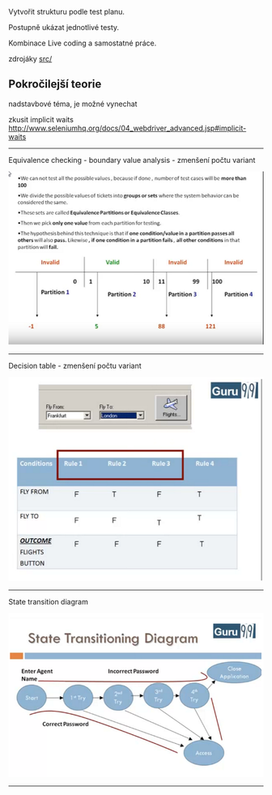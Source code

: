 

Vytvořit strukturu podle test planu.

Postupně ukázat jednotlivé testy.

Kombinace Live coding a samostatné práce.

zdrojáky [src/](../../src)




Pokročilejší teorie
-------------------

nadstavbové téma, je možné vynechat

zkusit implicit waits http://www.seleniumhq.org/docs/04_webdriver_advanced.jsp#implicit-waits

-------------------

Equivalence checking - boundary value analysis - zmenšení počtu variant

![01](01.png)

-------------------

Decision table - zmenšení počtu variant

![02](02.png)

-------------------

State transition diagram

![03](03.png)

-------------------


